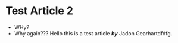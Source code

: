 # Test Article 2

- WHy?
- Why again???
  Hello this is a test article **_by_** Jadon Gearhartdfdfg.
